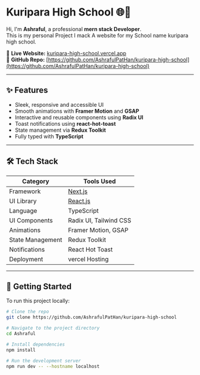 # Kuripara High School 🌐🚀

Hi, I'm **Ashraful**, a professional **mern stack Developer**.  
This is my personal Project I mack A website for my School  name kuripara high school.

🔗 **Live Website:** [kuripara-high-school.vercel.app](kuripara-high-school.vercel.app)  
📁 **GitHub Repo:** [https://github.com/AshrafulPatHan/kuripara-high-school](https://github.com/AshrafulPatHan/kuripara-high-school)

---

## ✨ Features

- Sleek, responsive and accessible UI
- Smooth animations with **Framer Motion** and **GSAP**
- Interactive and reusable components using **Radix UI**
- Toast notifications using **react-hot-toast**
- State management via **Redux Toolkit**
- Fully typed with **TypeScript**

---

## 🛠️ Tech Stack

| Category        | Tools Used                                 |
|-----------------|---------------------------------------------|
| Framework       | [Next.js](https://nextjs.org/)             |
| UI Library      | [React.js](https://reactjs.org/)           |
| Language        | TypeScript                                 |
| UI Components   | Radix UI, Tailwind CSS                     |
| Animations      | Framer Motion, GSAP                        |
| State Management| Redux Toolkit                              |
| Notifications   | React Hot Toast                            |
| Deployment      | vercel Hosting                           |

---

## 🚀 Getting Started

To run this project locally:

```bash
# Clone the repo
git clone https://github.com/AshrafulPatHan/kuripara-high-school

# Navigate to the project directory
cd Ashraful

# Install dependencies
npm install

# Run the development server
npm run dev -- --hostname localhost
